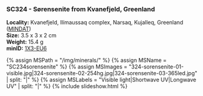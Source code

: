 
### SC324 - Sørensenite from Kvanefjeld, Greenland

**Locality:** Kvanefjeld, Ilímaussaq complex, Narsaq, Kujalleq, Greenland ([MINDAT](https://www.mindat.org/loc-30754.html))  
**Size:** 3.5 x 3 x 2 cm  
**Weight:** 15.4 g  
**minID:** [1X3-EU6](https://www.mindat.org/1X3-EU6)

{% assign MSPath = "/img/minerals/" %}
{% assign MSName = "SC234sorensenite" %}
{% assign MSImages = "324-sorensenite-01-visible.jpg|324-sorensenite-02-254hg.jpg|324-sorensenite-03-365led.jpg" | split: "|" %}
{% assign MSLabels = "Visible light|Shortwave UV|Longwave UV" | split: "|" %}
{% include slideshow.html %}

